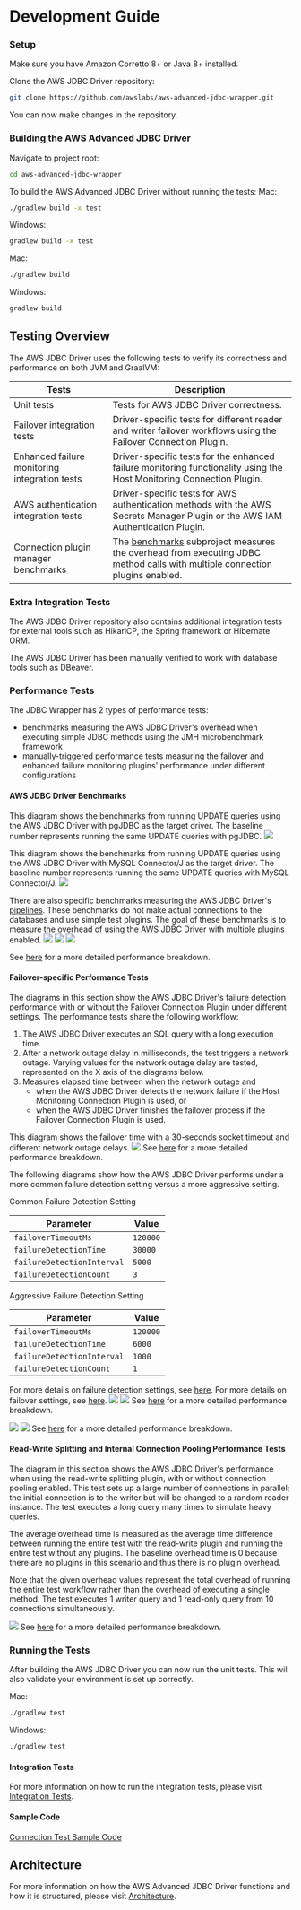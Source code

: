# Development Guide

### Setup
Make sure you have Amazon Corretto 8+ or Java 8+ installed.

Clone the AWS JDBC Driver repository:

```bash
git clone https://github.com/awslabs/aws-advanced-jdbc-wrapper.git
```

You can now make changes in the repository.

### Building the AWS Advanced JDBC Driver
Navigate to project root:
```bash
cd aws-advanced-jdbc-wrapper
```
To build the AWS Advanced JDBC Driver without running the tests:
Mac:

```bash
./gradlew build -x test
```

Windows:
```bash
gradlew build -x test
```

Mac:
```bash
./gradlew build
```

Windows:
```bash
gradlew build
```

## Testing Overview

The AWS JDBC Driver uses the following tests to verify its correctness and performance on both JVM and GraalVM:

| Tests                                         | Description                                                                                                                                              |
|-----------------------------------------------|----------------------------------------------------------------------------------------------------------------------------------------------------------|
| Unit tests                                    | Tests for AWS JDBC Driver correctness.                                                                                                                   |
| Failover integration tests                    | Driver-specific tests for different reader and writer failover workflows using the Failover Connection Plugin.                                           |
| Enhanced failure monitoring integration tests | Driver-specific tests for the enhanced failure monitoring functionality using the Host Monitoring Connection Plugin.                                     |
| AWS authentication integration tests          | Driver-specific tests for AWS authentication methods with the AWS Secrets Manager Plugin or the AWS IAM Authentication Plugin.                           |
| Connection plugin manager benchmarks          | The [benchmarks](../../benchmarks/README.md) subproject measures the overhead from executing JDBC method calls with multiple connection plugins enabled. |

### Extra Integration Tests

The AWS JDBC Driver repository also contains additional integration tests for external tools such as HikariCP, the Spring framework or Hibernate ORM.

The AWS JDBC Driver has been manually verified to work with database tools such as DBeaver.

### Performance Tests

The JDBC Wrapper has 2 types of performance tests:
- benchmarks measuring the AWS JDBC Driver's overhead when executing simple JDBC methods using the JMH microbenchmark framework
- manually-triggered performance tests measuring the failover and enhanced failure monitoring plugins' performance under different configurations

#### AWS JDBC Driver Benchmarks
This diagram shows the benchmarks from running UPDATE queries using the AWS JDBC Driver with pgJDBC as the target driver.
The baseline number represents running the same UPDATE queries with pgJDBC.
![](../images/jdbc_wrapper_postgresql_benchmarks.png)

This diagram shows the benchmarks from running UPDATE queries using the AWS JDBC Driver with MySQL Connector/J as the target driver.
The baseline number represents running the same UPDATE queries with MySQL Connector/J.
![](../images/jdbc_wrapper_mysql_benchmarks.png)

There are also specific benchmarks measuring the AWS JDBC Driver's [pipelines](Pipelines.md).
These benchmarks do not make actual connections to the databases and use simple test plugins.
The goal of these benchmarks is to measure the overhead of using the AWS JDBC Driver with multiple plugins enabled.
![](../images/jdbc_wrapper_connect_execute_pipelines_benchmarks.png)
![](../images/jdbc_wrapper_pipelines_benchmarks.png)
![](../images/jdbc_wrapper_init_release_pipelines_benchmarks.png)

See [here](PluginPipelinePerformanceResults.md#benchmarks) for a more detailed performance breakdown.

#### Failover-specific Performance Tests
The diagrams in this section show the AWS JDBC Driver's failure detection performance with or without the Failover Connection Plugin under different settings.
The performance tests share the following workflow:

1. The AWS JDBC Driver executes an SQL query with a long execution time.
2. After a network outage delay in milliseconds, the test triggers a network outage.
Varying values for the network outage delay are tested, represented on the X axis of the diagrams below.
3. Measures elapsed time between when the network outage and 
   - when the AWS JDBC Driver detects the network failure if the Host Monitoring Connection Plugin is used, or 
   - when the AWS JDBC Driver finishes the failover process if the Failover Connection Plugin is used.

This diagram shows the failover time with a 30-seconds socket timeout and different network outage delays.
![](../images/jdbc_wrapper_postgresql_failover_with_30s_socket_timeout.png)
See [here](PluginPipelinePerformanceResults.md#failover-performance-with-30-seconds-socket-timeout-configuration) for a more detailed performance breakdown.

The following diagrams show how the AWS JDBC Driver performs under a more common failure detection setting versus a more aggressive setting.

Common Failure Detection Setting

| Parameter                  | Value    |
|----------------------------|----------|
| `failoverTimeoutMs`        | `120000` |
| `failureDetectionTime`     | `30000`  |
| `failureDetectionInterval` | `5000`   |
| `failureDetectionCount`    | `3`      |

Aggressive Failure Detection Setting

| Parameter                  | Value    |
|----------------------------|----------|
| `failoverTimeoutMs`        | `120000` |
| `failureDetectionTime`     | `6000`   |
| `failureDetectionInterval` | `1000`   |
| `failureDetectionCount`    | `1`      |

For more details on failure detection settings, see [here](../using-the-jdbc-driver/using-plugins/UsingTheHostMonitoringPlugin.md#enhanced-failure-monitoring-parameters).
For more details on failover settings, see [here](../using-the-jdbc-driver/FailoverConfigurationGuide.md).
![](../images/jdbc_wrapper_postgresql_failover_efm_30000_5000_3.png)
![](../images/jdbc_wrapper_postgresql_failover_efm_6000_1000_1.png)
See [here](PluginPipelinePerformanceResults.md#failover-performance-with-different-enhanced-failure-monitoring-configuration) for a more detailed performance breakdown.

![](../images/jdbc_wrapper_postgresql_efm_30000_5000_3.png)
![](../images/jdbc_wrapper_postgresql_efm_6000_1000_1.png)
See [here](PluginPipelinePerformanceResults.md#enhanced-failure-monitoring-performance-with-different-failure-detection-configuration) for a more detailed performance breakdown.

#### Read-Write Splitting and Internal Connection Pooling Performance Tests

The diagram in this section shows the AWS JDBC Driver's performance when using the read-write splitting plugin, with or without connection pooling enabled. This test sets up a large number of connections in parallel; the initial connection is to the writer but will be changed to a random reader instance. The test executes a long query many times to simulate heavy queries.

The average overhead time is measured as the average time difference between running the entire test with the read-write plugin and running the entire test without any plugins. The baseline overhead time is 0 because there are no plugins in this scenario and thus there is no plugin overhead.

Note that the given overhead values represent the total overhead of running the entire test workflow rather than the overhead of executing a single method. The test executes 1 writer query and 1 read-only query from 10 connections simultaneously.

![](../images/jdbc_wrapper_postgresql_readwritesplitting_connectionpooling_performance.png)
See [here](ReadWriteSplittingPluginPerformanceResults.md#read-write-splitting-plugin-postgres-performance-results) for a more detailed performance breakdown.

### Running the Tests

After building the AWS JDBC Driver you can now run the unit tests.
This will also validate your environment is set up correctly.

Mac:
```bash
./gradlew test
```

Windows:
```bash
./gradlew test
```

#### Integration Tests
For more information on how to run the integration tests, please visit [Integration Tests](IntegrationTests.md).

#### Sample Code
[Connection Test Sample Code](./../../examples/AWSDriverExample/src/main/java/software/amazon/PgConnectionSample.java)

## Architecture
For more information on how the AWS Advanced JDBC Driver functions and how it is structured, please visit [Architecture](./Architecture.md).
